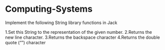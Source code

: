 # Computing-Systems



Implement the following String library functions in Jack

1.Set this String to the representation of the given number.
2.Returns the new line character.
3.Returns the backspace character
4.Returns the double quote (“”) character
